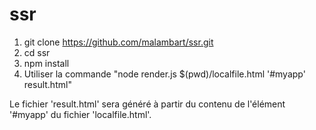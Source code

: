 # ssr

1. git clone https://github.com/malambart/ssr.git
2. cd ssr
3. npm install
4. Utiliser la commande "node render.js $(pwd)/localfile.html '#myapp' result.html"

Le fichier 'result.html' sera généré à partir du contenu de l'élément '#myapp' du fichier 'localfile.html'.